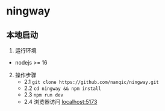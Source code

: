 # ningway

## 本地启动
1. 运行环境
- nodejs >= 16
2. 操作步骤
   - 2.1 `git clone https://github.com/nanqic/ningway.git`
   - 2.2 `cd ningway && npm install`
   - 2.3 `npm run dev`
   - 2.4 浏览器访问 [localhost:5173](http://localhost:5173)


